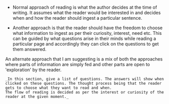 - Normal approach of reading is what the author decides at the time of writing. It assumes what the reader would be interested in and decides when and how the reader should ingest a particular sentence.

- Another approach is that the reader should have the freedom to choose what information to ingest as per their curiosity, interest, need etc. This can be guided by what questions arise in their minds while reading a particular page and accordingly they can click on the questions to get them answered.

An alternate approach that I am suggesting is a mix of both the approaches where parts of information are simply fed and other parts are open to 'exploration' by the reader.

	_In this section, give a list of questions. The answers will show when clicked on these questions. The thought process being that the reader gets to choose what they want to read and when.  
	The flow of reading is decided as per the interest or curiosity of the reader at the given moment._